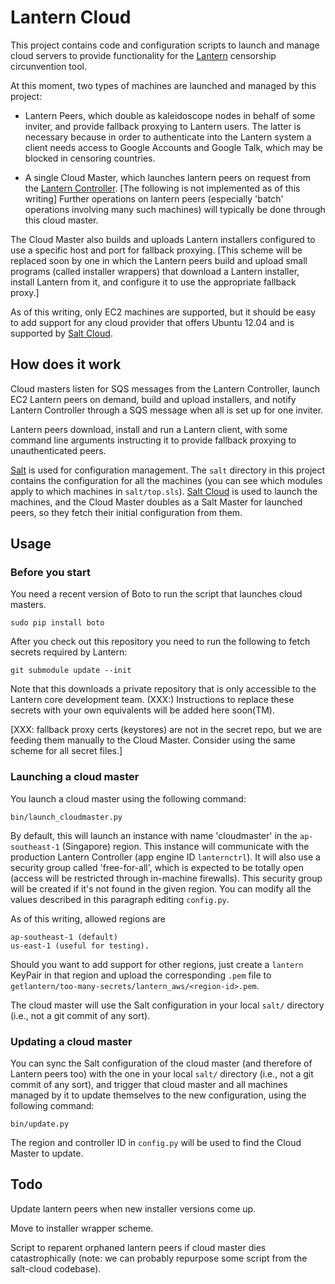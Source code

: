 # Lantern Cloud

This project contains code and configuration scripts to launch and manage cloud servers to provide functionality for the [Lantern](https://github.com/getlantern/lantern) censorship circunvention tool.

At this moment, two types of machines are launched and managed by this project:

- Lantern Peers, which double as kaleidoscope nodes in behalf of some inviter, and provide fallback proxying to Lantern users.  The latter is necessary because in order to authenticate into the Lantern system a client needs access to Google Accounts and Google Talk, which may be blocked in censoring countries.

- A single Cloud Master, which launches lantern peers on request from the [Lantern Controller](https://github.com/getlantern/lantern-controller).  [The following is not implemented as of this writing]  Further operations on lantern peers (especially 'batch' operations involving many such machines) will typically be done through this cloud master.

The Cloud Master also builds and uploads Lantern installers configured to use a specific host and port for fallback proxying.  [This scheme will be replaced soon by one in which the Lantern peers build and upload small programs (called installer wrappers) that download a Lantern installer, install Lantern from it, and configure it to use the appropriate fallback proxy.]

As of this writing, only EC2 machines are supported, but it should be easy to add support for any cloud provider that offers Ubuntu 12.04 and is supported by [Salt Cloud](https://github.com/saltstack/salt-cloud).

## How does it work

Cloud masters listen for SQS messages from the Lantern Controller, launch EC2 Lantern peers on demand, build and upload installers, and notify Lantern Controller through a SQS message when all is set up for one inviter. 

Lantern peers download, install and run a Lantern client, with some command line arguments instructing it to provide fallback proxying to unauthenticated peers.

[Salt](http://saltstack.com/) is used for configuration management.  The `salt` directory in this project contains the configuration for all the machines (you can see which modules apply to which machines in `salt/top.sls`).  [Salt Cloud](https://github.com/saltstack/salt-cloud) is used to launch the machines, and the Cloud Master doubles as a Salt Master for launched peers, so they fetch their initial configuration from them.

## Usage

### Before you start

You need a recent version of Boto to run the script that launches cloud masters.

    sudo pip install boto

After you check out this repository you need to run the following to fetch secrets required by Lantern:

    git submodule update --init

Note that this downloads a private repository that is only accessible to the Lantern core development team.  (XXX:) Instructions to replace these secrets with your own equivalents will be added here soon(TM).

[XXX: fallback proxy certs (keystores) are not in the secret repo, but we are feeding them manually to the Cloud Master.  Consider using the same scheme for all secret files.] 

### Launching a cloud master

You launch a cloud master using the following command: 

    bin/launch_cloudmaster.py

By default, this will launch an instance with name 'cloudmaster' in the `ap-southeast-1` (Singapore) region.  This instance will communicate with the production Lantern Controller (app engine ID `lanternctrl`).  It will also use a security group called 'free-for-all', which is expected to be totally open (access will be restricted through in-machine firewalls).  This security group will be created if it's not found in the given region.  You can modify all the values described in this paragraph editing `config.py`.

As of this writing, allowed regions are

    ap-southeast-1 (default)
    us-east-1 (useful for testing).

Should you want to add support for other regions, just create a `lantern` KeyPair in that region and upload the corresponding `.pem` file to `getlantern/too-many-secrets/lantern_aws/<region-id>.pem`.

The cloud master will use the Salt configuration in your local `salt/` directory (i.e., not a git commit of any sort).

### Updating a cloud master

You can sync the Salt configuration of the cloud master (and therefore of Lantern peers too) with the one in your local `salt/` directory (i.e., not a git commit of any sort), and trigger that cloud master and all machines managed by it to update themselves to the new configuration, using the following command:

    bin/update.py

The region and controller ID in `config.py` will be used to find the Cloud Master to update.

## Todo

Update lantern peers when new installer versions come up.

Move to installer wrapper scheme.

Script to reparent orphaned lantern peers if cloud master dies catastrophically (note: we can probably repurpose some script from the salt-cloud codebase).
